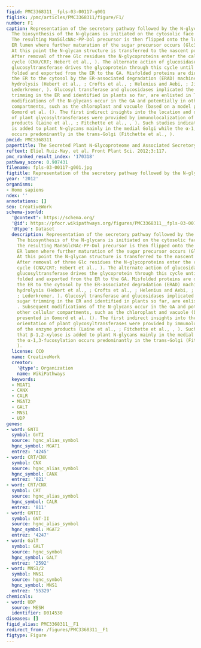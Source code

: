 ```yaml
---
figid: PMC3368311__fpls-03-00117-g001
figlink: /pmc/articles/PMC3368311/figure/F1/
number: F1
caption: Representation of the secretory pathway followed by the N-glycoproteins.
  The biosynthesis of the N-glycans is initiated on the cytosolic face of the ER.
  The resulting Man5GlcNAc-PP-Dol precursor is then flipped onto the luminal side
  ER lumen where further maturation of the sugar precursor occurs (Glc3Man9GlcNAc-PP-Dol).
  At this point the N-glycan structure is transferred to the nascent polypeptide.
  After removal of three Glc residues the N-glycoproteins enter the calnexin-calreticulin
  cycle (CNX/CRT; Hebert et al., ). The alternate action of glucosidase II and UDP-glucose:glycoprotein
  glucosyltransferase drives the glycoprotein through this cycle until it is correctly
  folded and exported from the ER to the GA. Misfolded proteins are directed from
  the ER to the cytosol by the ER-associated degradation (ERAD) machinery for proteasomal
  hydrolysis (Hebert et al., ; Crofts et al., ; Helenius and Aebi, ; Jin et al., ;
  Lederkremer, ). Glucosyl transferase and glucosidases implicated the in the sugar
  trimming in the ER and identified in plants so far, are enlisted in Table . Subsequent
  modifications of the N-glycans occur in the GA and potentially in other cellular
  compartments, such as the chloroplast and vacuole (based on a model presented in
  Gomord et al. (). The first indirect insights into the location and orientation
  of plant glycosyltransferases were provided by immunolocalization of the enzyme
  products (Laine et al., ; Fitchette et al., , ). Such studies indicated that β-1,2-xylose
  is added to plant N-glycans mainly in the medial Golgi while the α-1,3-fucosylation
  occurs predominantly in the trans-Golgi (Fitchette et al., ).
pmcid: PMC3368311
papertitle: The Secreted Plant N-Glycoproteome and Associated Secretory Pathways.
reftext: Eliel Ruiz-May, et al. Front Plant Sci. 2012;3:117.
pmc_ranked_result_index: '170318'
pathway_score: 0.907431
filename: fpls-03-00117-g001.jpg
figtitle: Representation of the secretory pathway followed by the N-glycoproteins
year: '2012'
organisms:
- Homo sapiens
ndex: ''
annotations: []
seo: CreativeWork
schema-jsonld:
  '@context': https://schema.org/
  '@id': https://pfocr.wikipathways.org/figures/PMC3368311__fpls-03-00117-g001.html
  '@type': Dataset
  description: Representation of the secretory pathway followed by the N-glycoproteins.
    The biosynthesis of the N-glycans is initiated on the cytosolic face of the ER.
    The resulting Man5GlcNAc-PP-Dol precursor is then flipped onto the luminal side
    ER lumen where further maturation of the sugar precursor occurs (Glc3Man9GlcNAc-PP-Dol).
    At this point the N-glycan structure is transferred to the nascent polypeptide.
    After removal of three Glc residues the N-glycoproteins enter the calnexin-calreticulin
    cycle (CNX/CRT; Hebert et al., ). The alternate action of glucosidase II and UDP-glucose:glycoprotein
    glucosyltransferase drives the glycoprotein through this cycle until it is correctly
    folded and exported from the ER to the GA. Misfolded proteins are directed from
    the ER to the cytosol by the ER-associated degradation (ERAD) machinery for proteasomal
    hydrolysis (Hebert et al., ; Crofts et al., ; Helenius and Aebi, ; Jin et al.,
    ; Lederkremer, ). Glucosyl transferase and glucosidases implicated the in the
    sugar trimming in the ER and identified in plants so far, are enlisted in Table
    . Subsequent modifications of the N-glycans occur in the GA and potentially in
    other cellular compartments, such as the chloroplast and vacuole (based on a model
    presented in Gomord et al. (). The first indirect insights into the location and
    orientation of plant glycosyltransferases were provided by immunolocalization
    of the enzyme products (Laine et al., ; Fitchette et al., , ). Such studies indicated
    that β-1,2-xylose is added to plant N-glycans mainly in the medial Golgi while
    the α-1,3-fucosylation occurs predominantly in the trans-Golgi (Fitchette et al.,
    ).
  license: CC0
  name: CreativeWork
  creator:
    '@type': Organization
    name: WikiPathways
  keywords:
  - MGAT1
  - CANX
  - CALR
  - MGAT2
  - GALT
  - MNS1
  - UDP
genes:
- word: GNTI
  symbol: GnTI
  source: hgnc_alias_symbol
  hgnc_symbol: MGAT1
  entrez: '4245'
- word: CRT/CNX
  symbol: CNX
  source: hgnc_alias_symbol
  hgnc_symbol: CANX
  entrez: '821'
- word: CRT/CNX
  symbol: CRT
  source: hgnc_alias_symbol
  hgnc_symbol: CALR
  entrez: '811'
- word: GNTII
  symbol: GNT-II
  source: hgnc_alias_symbol
  hgnc_symbol: MGAT2
  entrez: '4247'
- word: GalT
  symbol: GALT
  source: hgnc_symbol
  hgnc_symbol: GALT
  entrez: '2592'
- word: MNS1/2
  symbol: MNS1
  source: hgnc_symbol
  hgnc_symbol: MNS1
  entrez: '55329'
chemicals:
- word: UDP
  source: MESH
  identifier: D014530
diseases: []
figid_alias: PMC3368311__F1
redirect_from: /figures/PMC3368311__F1
figtype: Figure
---
```

